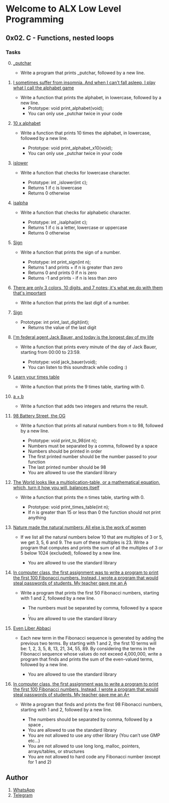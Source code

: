 # Welcome to ALX Low Level Programming
## 0x02. C - Functions, nested loops
### Tasks
0. [_putchar](https://github.com/gama1221/alx-low_level_programming/tree/main/0x02-functions_nested_loops/0-putchar.c)
	- Write a program that prints _putchar, followed by a new line.
1. [ I sometimes suffer from insomnia. And when I can't fall asleep, I play what I call the alphabet game](https://github.com/gama1221/alx-low_level_programming/tree/main/0x02-functions_nested_loops/1-alphabet.c)
    - Write a function that prints the alphabet, in lowercase, followed by a new line.
        - Prototype: void print_alphabet(void);
        - You can only use _putchar twice in your code
2. [10 x alphabet](https://github.com/gama1221/alx-low_level_programming/tree/main/0x02-functions_nested_loops/2-print_alphabet_x10.c)
    - Write a function that prints 10 times the alphabet, in lowercase, followed by a new line.

        - Prototype: void print_alphabet_x10(void);
        - You can only use _putchar twice in your code
3. [islower](https://github.com/gama1221/alx-low_level_programming/tree/main/0x02-functions_nested_loops/3-islower.c)
    - Write a function that checks for lowercase character.

        - Prototype: int _islower(int c);
        - Returns 1 if c is lowercase
        - Returns 0 otherwise
4. [isalpha](https://github.com/gama1221/alx-low_level_programming/tree/main/0x02-functions_nested_loops/4-isalpha.c)
    - Write a function that checks for alphabetic character.

        - Prototype: int _isalpha(int c);
        - Returns 1 if c is a letter, lowercase or uppercase
        - Returns 0 otherwise
5. [Sign](https://github.com/gama1221/alx-low_level_programming/tree/main/0x02-functions_nested_loops/5-sign.c)
    - Write a function that prints the sign of a number.

        - Prototype: int print_sign(int n);
        - Returns 1 and prints + if n is greater than zero
        - Returns 0 and prints 0 if n is zero
        - Returns -1 and prints - if n is less than zero
6. [There are only 3 colors, 10 digits, and 7 notes; it's what we do with them that's important](https://github.com/gama1221/alx-low_level_programming/tree/main/0x02-functions_nested_loops/6-abs.c)
    - Write a function that prints the last digit of a number.

       
7. [Sign](https://github.com/gama1221/alx-low_level_programming/tree/main/0x02-functions_nested_loops/7-print_last_digit.c)
    - Prototype: int print_last_digit(int);
        - Returns the value of the last digit
8. [I'm federal agent Jack Bauer, and today is the longest day of my life](https://github.com/gama1221/alx-low_level_programming/tree/main/0x02-functions_nested_loops/8-24_hours.c)
    - Write a function that prints every minute of the day of Jack Bauer, starting from 00:00 to 23:59.

        - Prototype: void jack_bauer(void);
        - You can listen to this soundtrack while coding :)
9. [Learn your times table](https://github.com/gama1221/alx-low_level_programming/tree/main/0x02-functions_nested_loops/9-times_table.c)
    - Write a function that prints the 9 times table, starting with 0.
10. [ a + b](https://github.com/gama1221/alx-low_level_programming/tree/main/0x02-functions_nested_loops/10-add.c)
    - Write a function that adds two integers and returns the result.
11. [98 Battery Street, the OG](https://github.com/gama1221/alx-low_level_programming/tree/main/0x02-functions_nested_loops/11-print_to_98.c)
    - Write a function that prints all natural numbers from n to 98, followed by a new line.

        - Prototype: void print_to_98(int n);
        - Numbers must be separated by a comma, followed by a space
        - Numbers should be printed in order
        - The first printed number should be the number passed to your function
        - The last printed number should be 98
        - You are allowed to use the standard library
12. [The World looks like a multiplication-table, or a mathematical equation, which, turn it how you will, balances itself](https://github.com/gama1221/alx-low_level_programming/tree/main/0x02-functions_nested_loops/100-times_table.c)
    - Write a function that prints the n times table, starting with 0.

        - Prototype: void print_times_table(int n);
        - If n is greater than 15 or less than 0 the function should not print anything
13. [Nature made the natural numbers; All else is the work of women](https://github.com/gama1221/alx-low_level_programming/tree/main/0x02-functions_nested_loops/101-natural.c)
    - If we list all the natural numbers below 10 that are multiples of 3 or 5, we get 3, 5, 6 and 9. The sum of these multiples is 23. Write a program that computes and prints the sum of all the multiples of 3 or 5 below 1024 (excluded), followed by a new line.

        - You are allowed to use the standard library
14. [In computer class, the first assignment was to write a program to print the first 100 Fibonacci numbers. Instead, I wrote a program that would steal passwords of students. My teacher gave me an A](https://github.com/gama1221/alx-low_level_programming/tree/main/0x02-functions_nested_loops/102-fibonacci.c)
    - Write a program that prints the first 50 Fibonacci numbers, starting with 1 and 2, followed by a new line.

        - The numbers must be separated by comma, followed by a space , 
        - You are allowed to use the standard library
15. [ Even Liber Abbaci](https://github.com/gama1221/alx-low_level_programming/tree/main/0x02-functions_nested_loops/103-fibonacci.c)
    - Each new term in the Fibonacci sequence is generated by adding the previous two terms. By starting with 1 and 2, the first 10 terms will be: 1, 2, 3, 5, 8, 13, 21, 34, 55, 89. By considering the terms in the Fibonacci sequence whose values do not exceed 4,000,000, write a program that finds and prints the sum of the even-valued terms, followed by a new line.

        - You are allowed to use the standard library
16. [In computer class, the first assignment was to write a program to print the first 100 Fibonacci numbers. Instead, I wrote a program that would steal passwords of students. My teacher gave me an A+](https://github.com/gama1221/alx-low_level_programming/tree/main/0x02-functions_nested_loops/104-fibonacci.c)
    - Write a program that finds and prints the first 98 Fibonacci numbers, starting with 1 and 2, followed by a new line.

        - The numbers should be separated by comma, followed by a space ,
        - You are allowed to use the standard library
        - You are not allowed to use any other library (You can’t use GMP etc…)
        - You are not allowed to use long long, malloc, pointers, arrays/tables, or structures
        - You are not allowed to hard code any Fibonacci number (except for 1 and 2)
## Author
1. [WhatsApp](https://wa.me/+251991732949)
2. [Telegram](https://t.me/gama2112)

